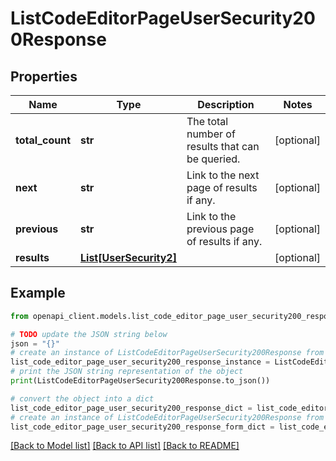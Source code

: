 # ListCodeEditorPageUserSecurity200Response


## Properties

Name | Type | Description | Notes
------------ | ------------- | ------------- | -------------
**total_count** | **str** | The total number of results that can be queried. | [optional] 
**next** | **str** | Link to the next page of results if any. | [optional] 
**previous** | **str** | Link to the previous page of results if any. | [optional] 
**results** | [**List[UserSecurity2]**](UserSecurity2.md) |  | [optional] 

## Example

```python
from openapi_client.models.list_code_editor_page_user_security200_response import ListCodeEditorPageUserSecurity200Response

# TODO update the JSON string below
json = "{}"
# create an instance of ListCodeEditorPageUserSecurity200Response from a JSON string
list_code_editor_page_user_security200_response_instance = ListCodeEditorPageUserSecurity200Response.from_json(json)
# print the JSON string representation of the object
print(ListCodeEditorPageUserSecurity200Response.to_json())

# convert the object into a dict
list_code_editor_page_user_security200_response_dict = list_code_editor_page_user_security200_response_instance.to_dict()
# create an instance of ListCodeEditorPageUserSecurity200Response from a dict
list_code_editor_page_user_security200_response_form_dict = list_code_editor_page_user_security200_response.from_dict(list_code_editor_page_user_security200_response_dict)
```
[[Back to Model list]](../README.md#documentation-for-models) [[Back to API list]](../README.md#documentation-for-api-endpoints) [[Back to README]](../README.md)


